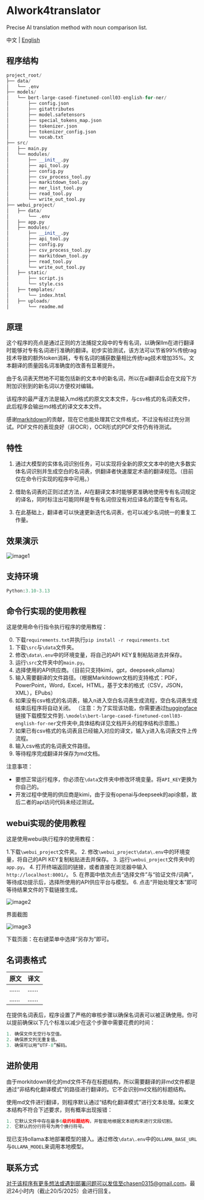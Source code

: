# AIwork4translator

Precise AI translation method with noun comparison list.

中文 | [English](./README_en.md)

## 程序结构

```python
project_root/
├── data/
│   └── .env
├── models/
│   └── bert-large-cased-finetuned-conll03-english-for-ner/
│       ├── config.json
│       ├── gitattributes
│       ├── model.safetensors
│       ├── special_tokens_map.json
│       ├── tokenizer.json
│       ├── tokenizer_config.json
│       └── vocab.txt
├── src/
│   ├── main.py
│   └── modules/
│       ├── __init__.py
│       ├── api_tool.py
│       ├── config.py
│       ├── csv_process_tool.py
│       ├── markitdown_tool.py
│       ├── ner_list_tool.py
│       ├── read_tool.py
│       └── write_out_tool.py
├── webui_project/
│   ├── data/
│       └── .env
│   ├── app.py
│   ├── modules/
│       ├── __init__.py
│       ├── api_tool.py
│       ├── config.py
│       ├── csv_process_tool.py
│       ├── markitdown_tool.py
│       ├── read_tool.py
│       └── write_out_tool.py
│   ├── static/
│       ├── script.js
│       └── style.css
│   ├── templates/
│       └── index.html
│   ├── uploads/
│       └── readme.md

```

## 原理

这个程序的亮点是通过正则的方法捕捉文段中的专有名词，以确保llm在进行翻译时能够对专有名词进行准确的翻译。初步实验测试，该方法可以节省99%传统rag技术导致的额外token消耗，专有名词的捕获数量相比传统rag技术增加35%。文本翻译的质量因名词准确度的改善有显著提升。

由于名词表天然地不可能包括新的文本中的新名词，所以在ai翻译后会在文段下方附加识别到的新名词以方便校对编辑。

该程序的最严谨方法是输入md格式的原文文本文件，与csv格式的名词表文件，此后程序会输出md格式的译文文本文件。

感谢[markitdown](https://github.com/microsoft/markitdown)的贡献，现在它也能处理其它文件格式，不过没有经过充分测试。PDF文件的表现良好（非OCR），OCR形式的PDF文件仍有待测试。

## 特性

1. 通过大模型的实体名词识别任务，可以实现将全新的原文文本中的绝大多数实体名词识别并生成空白的名词表，供翻译者快速厘定术语的翻译规范。（目前仅在命令行实现的程序中可用。）

2. 借助名词表的正则过滤方法，AI在翻译文本时能够更准确地使用专有名词规定的译名，同时标注出可能同样是专有名词但没有对应译名的潜在专有名词。

3. 在此基础上，翻译者可以快速更新迭代名词表，也可以减少名词统一的重复工作量。

## 效果演示

![image1](https://github.com/chaosen315/AIwork4translator/blob/1.0.0-release/images/444430551-b22bfb0e-d7a9-40f7-8f69-b02b524b5b08.jpg)

## 支持环境

```python
Python:3.10-3.13
```

## 命令行实现的使用教程

这是使用命令行指令执行程序的使用教程：

0. 下载`requirements.txt`并执行`pip install -r requirements.txt`
1. 下载`\src`与`\data`文件夹。
2. 修改`\data\.env`中的环境变量，将自己的API KEY复制粘贴进去并保存。
3. 运行`\src`文件夹中的`main.py`。
4. 选择使用的API供应商。（目前只支持kimi，gpt，deepseek,ollama）
5. 输入需要翻译的文件路径。（根据Markitdown文档的支持格式：PDF，PowerPoint，Word，Excel，HTML，基于文本的格式（CSV，JSON，XML），EPubs）
6. 如果没有csv格式的名词表，输入n进入空白名词表生成流程，空白名词表生成结束后程序将自动关闭。
（注意：为了实现该功能，你需要通过[huggingface](https://huggingface.co/chaosen/bert-large-cased-finetuned-conll03-english-for-ner)链接下载模型文件到`.\models\bert-large-cased-finetuned-conll03-english-for-ner`文件夹中,具体结构详见文档开头的程序结构示意图。)
8. 如果已有csv格式的名词表且已经输入对应的译文，输入y进入名词表文件上传流程。
9. 输入csv格式的名词表文件路径。
10. 等待程序完成翻译并保存为md文档。

注意事项：

- 要想正常运行程序，你必须在`\data`文件夹中修改环境变量。将`API_KEY`更换为你自己的。
- 开发过程中使用的供应商是kimi，由于没有openai与deepseek的api余额，故后二者的api访问代码未经过测试。

## webui实现的使用教程

这是使用webui执行程序的使用教程：

1.下载`\webui_project`文件夹。
2. 修改`\webui_project\data\.env`中的环境变量，将自己的API KEY复制粘贴进去并保存。
3. 运行`\webui_project`文件夹中的`app.py`。
4. 打开终端返回的链接，或者直接在浏览器中输入`http://localhost:8001/`。
5. 在界面中依次点击“选择文件”与“验证文件/词典”，等待成功提示后，选择所使用的API供应平台与模型。
6. 点击“开始处理文本”即可等待结果文件的下载链接生成。

![image2](https://github.com/chaosen315/AIwork4translator/blob/1.0.0-release/images/444591524-9efb2f04-2aa1-4fe7-ad3d-b206f227f3d1.png)

界面截图

![image3](https://github.com/chaosen315/AIwork4translator/blob/1.0.0-release/images/180406E35AFC69EE34ACE24CAAB3E460.png)

下载页面：在右键菜单中选择“另存为”即可。

## 名词表格式

| 原文 | 译文 |
| --- | --- |
| …… | …… |
| …… | …… |

在提供名词表后，程序设置了严格的审核步骤以确保名词表可以被正确使用。你可以提前确保以下几个标准以减少在这个步骤中需要花费的时间：

```python
1. 确保文件无空行与空值。
2. 确保原文列无重复值。
3. 确保可以用“UTF-8”解码。
```

## 进阶使用

由于morkitdown转化的md文件不存在标题结构，所以需要翻译的非md文件都是通过“非结构化翻译模式”的路径进行翻译的。它不会识别md文档的标题结构。

使用md文件进行翻译，则程序默认通过“结构化翻译模式”进行文本处理。如果文本结构不符合下述要求，则有概率出现报错：

```python
1. 它默认文件中存在最多6级的标题结构，并智能地根据文本结构来进行文段切割。
2. 它默认的分行符号为两个换行符号。
```
现已支持ollama本地部署模型的接入。通过修改`\data\.env`中的`OLLAMA_BASE_URL`与`OLLAMA_MODEL`来调用本地模型。
## 联系方式

对于该程序有更多想法或遇到部署问题可以发信至chasen0315@gmail.com。最迟24小时内（截止20/5/2025）会进行回复。
